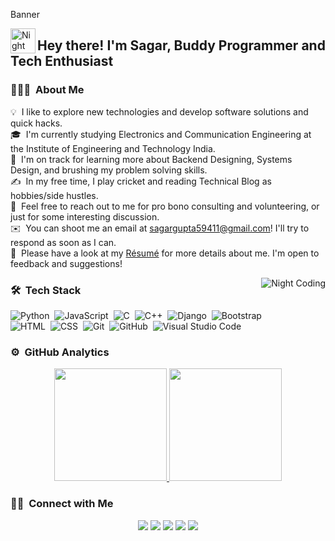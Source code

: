 Banner

<img alt="Night Coding" src="./assets/Hand%20Wave.gif" width='40' align="left"/><h2>Hey there! I'm Sagar,  Buddy Programmer and Tech Enthusiast</h2>

<!-- ## 👋 &nbsp;Hey there! I'm Aditya -->

### 👨🏻‍💻 &nbsp;About Me

💡 &nbsp;I like to explore new technologies and develop software solutions and quick hacks.\
🎓 &nbsp;I'm currently studying Electronics and Communication Engineering at the Institute of Engineering and Technology India.\
🌱 &nbsp;I'm on track for learning more about Backend Designing, Systems Design, and brushing my problem solving skills.\
✍️ &nbsp;In my free time, I play cricket and reading Technical Blog as hobbies/side hustles.\
💬 &nbsp;Feel free to reach out to me for pro bono consulting and volunteering, or just for some interesting discussion.\
✉️ &nbsp;You can shoot me an email at sagargupta59411@gmail.com! I'll try to respond as soon as I can.\
📄 &nbsp;Please have a look at my [Résumé](https://drive.google.com/drive/folders/1NPCFnB-PiQ0ov4Cwa76zC23abHhmEJMb) for more details about me. I'm open to feedback and suggestions!

<img alt="Night Coding" src="https://raw.githubusercontent.com/codesleep-Beperfect/codesleep-Beperfect/master/assets/Night-Coding.gif" align="right"/>

### 🛠 &nbsp;Tech Stack

![Python](https://img.shields.io/badge/-Python-05122A?style=flat&logo=python)&nbsp;
![JavaScript](https://img.shields.io/badge/-JavaScript-05122A?style=flat&logo=javascript)&nbsp;
![C](https://img.shields.io/badge/-C-05122A?style=flat&logo=C&logoColor=A8B9CC)&nbsp;
![C++](https://img.shields.io/badge/-C++-05122A?style=flat&logo=C%2B%2B&logoColor=00599C)&nbsp;
![Django](https://img.shields.io/badge/-Django-05122A?style=flat&logo=django&logoColor=092E20)&nbsp;
![Bootstrap](https://img.shields.io/badge/-Bootstrap-05122A?style=flat&logo=bootstrap&logoColor=563D7C)\
![HTML](https://img.shields.io/badge/-HTML-05122A?style=flat&logo=HTML5)&nbsp;
![CSS](https://img.shields.io/badge/-CSS-05122A?style=flat&logo=CSS3&logoColor=1572B6)&nbsp;
![Git](https://img.shields.io/badge/-Git-05122A?style=flat&logo=git)&nbsp;
![GitHub](https://img.shields.io/badge/-GitHub-05122A?style=flat&logo=github)&nbsp;
![Visual Studio Code](https://img.shields.io/badge/-Visual%20Studio%20Code-05122A?style=flat&logo=visual-studio-code&logoColor=007ACC)&nbsp;

### ⚙️ &nbsp;GitHub Analytics

<p align="center">
<a href="https://github.com/AVS1508">
  <img height="180em" src="https://github-readme-stats-eight-theta.vercel.app/api?username=codesleep-Beperfect&show_icons=true&theme=algolia&include_all_commits=true&count_private=true"/>
  <img height="180em" src="https://github-readme-stats-eight-theta.vercel.app/api/top-langs/?username=codesleep-Beperfect&layout=compact&langs_count=8&theme=algolia"/>
</a>
</p>

### 🤝🏻 &nbsp;Connect with Me

<p align="center">
<!-- <a href="https://www.adityavsingh.com"><img src="https://img.shields.io/badge/-adityavsingh.com-3423A6?style=flat&logo=Google-Chrome&logoColor=white"/></a> -->
<a href="https://www.linkedin.com/in/sagar-gupta-12b947241/"><img src="https://img.shields.io/badge/-Sagar%20Gupta-0077B5?style=flat&logo=Linkedin&logoColor=white"/></a>
<a href="mailto:sagargupta59411@gmail.com"><img src="https://img.shields.io/badge/-sagargupta59411@gmail.com-D14836?style=flat&logo=Gmail&logoColor=white"/></a>
<a href="https://www.codechef.com/users/sg1512/"><img src="https://img.shields.io/badge/Codechef-%23B92B27.svg?&style=for-the-badge&logo=Codechef&logoColor=white"/></a>
<a href="https://codeforces.com/profile/sagar_20/"><img src="https://img.shields.io/badge/Codeforces-445f9d?style=for-the-badge&logo=Codeforces&logoColor=white"/></a>
<a href="https://leetcode.com/sg1512/"><img src="https://img.shields.io/badge/-LeetCode-FFA116?style=for-the-badge&logo=LeetCode&logoColor=black"/></a>
</p>
